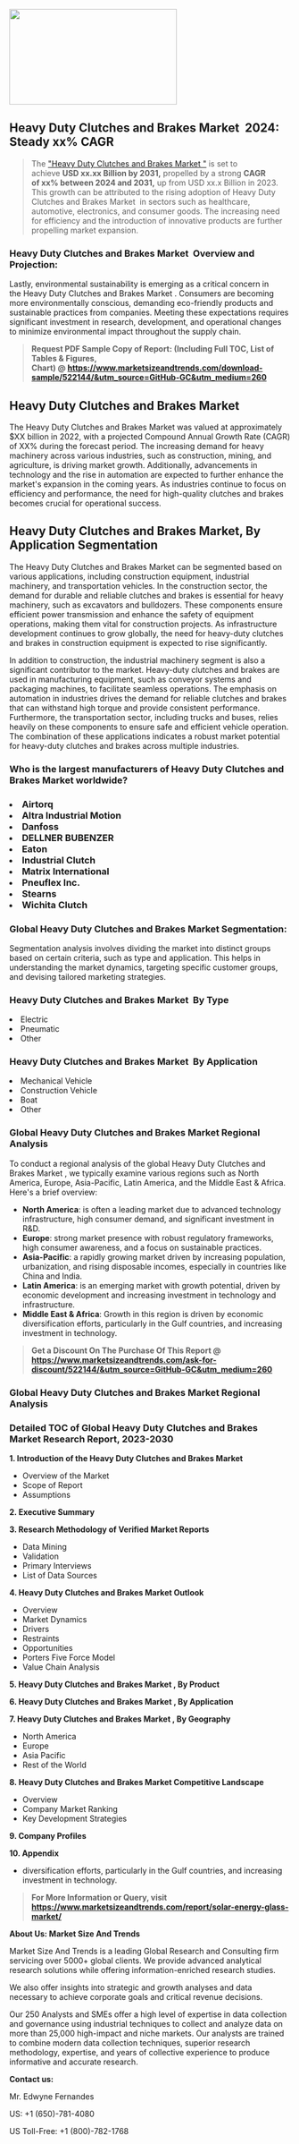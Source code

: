 <p><img class="alignnone size-medium wp-image-20088" src="https://ffe5etoiles.com/wp-content/uploads/2024/12/MST1-300x171.png" alt="" width="300" height="171" /></p><h2 id="ember46" class="ember-view reader-text-block__heading-2">Heavy Duty Clutches and Brakes Market &nbsp;2024: Steady&nbsp;xx% CAGR</h2><blockquote id="ember47" class="ember-view reader-text-block__blockquote">The&nbsp;<a class="app-aware-link " href="https://www.marketsizeandtrends.com/download-sample/522144/&utm_source=GitHub-GC&utm_medium=260" target="_blank" data-test-app-aware-link="">"Heavy Duty Clutches and Brakes Market "</a>&nbsp;is set to achieve&nbsp;<strong>USD&nbsp;xx.xx&nbsp;Billion by 2031,</strong>&nbsp;propelled by a strong&nbsp;<strong>CAGR of&nbsp;xx% between 2024 and 2031,</strong>&nbsp;up from USD xx.x Billion in 2023. This growth can be attributed to the rising adoption of&nbsp;Heavy Duty Clutches and Brakes Market &nbsp;in sectors such as healthcare, automotive, electronics, and consumer goods. The increasing need for efficiency and the introduction of innovative products are further propelling market expansion.</blockquote><h3 id="ember48" class="ember-view reader-text-block__heading-3">Heavy Duty Clutches and Brakes Market &nbsp;Overview and Projection:</h3><p id="ember49" class="ember-view reader-text-block__paragraph">Lastly, environmental sustainability is emerging as a critical concern in the&nbsp;Heavy Duty Clutches and Brakes Market . Consumers are becoming more environmentally conscious, demanding eco-friendly products and sustainable practices from companies. Meeting these expectations requires significant investment in research, development, and operational changes to minimize environmental impact throughout the supply chain.</p><blockquote id="ember50" class="ember-view reader-text-block__blockquote"><strong>Request PDF Sample Copy of Report: (Including Full TOC, List of Tables &amp; Figures, Chart)&nbsp;@&nbsp;<strong><a href="https://www.marketsizeandtrends.com/download-sample/522144/&utm_source=GitHub-GC&utm_medium=260" target="_blank">https://www.marketsizeandtrends.com/download-sample/522144/&utm_source=GitHub-GC&utm_medium=260</a></strong></strong></blockquote><h3 class=""> <h2>Heavy Duty Clutches and Brakes Market</h2><p>The Heavy Duty Clutches and Brakes Market was valued at approximately $XX billion in 2022, with a projected Compound Annual Growth Rate (CAGR) of XX% during the forecast period. The increasing demand for heavy machinery across various industries, such as construction, mining, and agriculture, is driving market growth. Additionally, advancements in technology and the rise in automation are expected to further enhance the market's expansion in the coming years. As industries continue to focus on efficiency and performance, the need for high-quality clutches and brakes becomes crucial for operational success.</p><h2>Heavy Duty Clutches and Brakes Market, By Application Segmentation</h2><p>The Heavy Duty Clutches and Brakes Market can be segmented based on various applications, including construction equipment, industrial machinery, and transportation vehicles. In the construction sector, the demand for durable and reliable clutches and brakes is essential for heavy machinery, such as excavators and bulldozers. These components ensure efficient power transmission and enhance the safety of equipment operations, making them vital for construction projects. As infrastructure development continues to grow globally, the need for heavy-duty clutches and brakes in construction equipment is expected to rise significantly.</p><p>In addition to construction, the industrial machinery segment is also a significant contributor to the market. Heavy-duty clutches and brakes are used in manufacturing equipment, such as conveyor systems and packaging machines, to facilitate seamless operations. The emphasis on automation in industries drives the demand for reliable clutches and brakes that can withstand high torque and provide consistent performance. Furthermore, the transportation sector, including trucks and buses, relies heavily on these components to ensure safe and efficient vehicle operation. The combination of these applications indicates a robust market potential for heavy-duty clutches and brakes across multiple industries.</p></h3><h3 id="" class="">Who is the largest manufacturers of&nbsp;Heavy Duty Clutches and Brakes Market worldwide?</h3><h3 class=""></Li><Li>Airtorq</Li><Li> Altra Industrial Motion</Li><Li> Danfoss</Li><Li> DELLNER BUBENZER</Li><Li> Eaton</Li><Li> Industrial Clutch</Li><Li> Matrix International</Li><Li> Pneuflex Inc.</Li><Li> Stearns</Li><Li> Wichita Clutch</h3><h3 id="ember53" class="ember-view reader-text-block__heading-3">Global&nbsp;Heavy Duty Clutches and Brakes Market Segmentation:</h3><p id="ember54" class="ember-view reader-text-block__paragraph">Segmentation analysis involves dividing the market into distinct groups based on certain criteria, such as type and application. This helps in understanding the market dynamics, targeting specific customer groups, and devising tailored marketing strategies.</p><h3 id="" class="">Heavy Duty Clutches and Brakes Market &nbsp;By Type</h3><p></Li><Li>Electric</Li><Li> Pneumatic</Li><Li> Other</p><h3 id="" class="">Heavy Duty Clutches and Brakes Market &nbsp;By Application</h3><p class=""></Li><Li>Mechanical Vehicle</Li><Li> Construction Vehicle</Li><Li> Boat</Li><Li> Other</p><h3 id="ember62" class="ember-view reader-text-block__heading-3">Global Heavy Duty Clutches and Brakes Market Regional Analysis</h3><p id="ember63" class="ember-view reader-text-block__paragraph">To conduct a regional analysis of the global Heavy Duty Clutches and Brakes Market , we typically examine various regions such as North America, Europe, Asia-Pacific, Latin America, and the Middle East &amp; Africa. Here's a brief overview:</p><ul><li><strong>North America</strong>: is often a leading market due to advanced technology infrastructure, high consumer demand, and significant investment in R&amp;D.</li><li><strong>Europe</strong>: strong market presence with robust regulatory frameworks, high consumer awareness, and a focus on sustainable practices.</li><li><strong>Asia-Pacific</strong>: a rapidly growing market driven by increasing population, urbanization, and rising disposable incomes, especially in countries like China and India.</li><li><strong>Latin America</strong>: is an emerging market with growth potential, driven by economic development and increasing investment in technology and infrastructure.</li><li><strong>Middle East &amp; Africa</strong>: Growth in this region is driven by economic diversification efforts, particularly in the Gulf countries, and increasing investment in technology.</li></ul><blockquote id="ember61" class="ember-view reader-text-block__blockquote"><strong>Get a Discount On The Purchase Of This Report @ <strong><a href="https://html-cleaner.com/" target="">https://www.marketsizeandtrends.com/ask-for-discount/522144/&utm_source=GitHub-GC&utm_medium=260</a></strong></strong></blockquote><h3 id="ember62" class="ember-view reader-text-block__heading-3">Global Heavy Duty Clutches and Brakes Market Regional Analysis</h3><h3 id="" class="">Detailed TOC of Global Heavy Duty Clutches and Brakes Market Research Report, 2023-2030</h3><p id="" class=""><strong>1. Introduction of the Heavy Duty Clutches and Brakes Market </strong></p><ul><li>Overview of the Market</li><li>Scope of Report</li><li>Assumptions</li></ul><p id="" class=""><strong>2. Executive Summary</strong></p><p id="" class=""><strong>3. Research Methodology of Verified Market Reports</strong></p><ul><li>Data Mining</li><li>Validation</li><li>Primary Interviews</li><li>List of Data Sources</li></ul><p id="" class=""><strong>4. Heavy Duty Clutches and Brakes Market Outlook</strong></p><ul><li>Overview</li><li>Market Dynamics</li><li>Drivers</li><li>Restraints</li><li>Opportunities</li><li>Porters Five Force Model</li><li>Value Chain Analysis</li></ul><p id="" class=""><strong>5. Heavy Duty Clutches and Brakes Market , By Product</strong></p><p id="" class=""><strong>6. Heavy Duty Clutches and Brakes Market , By Application</strong></p><p id="" class=""><strong>7. Heavy Duty Clutches and Brakes Market , By Geography</strong></p><ul><li>North America</li><li>Europe</li><li>Asia Pacific</li><li>Rest of the World</li></ul><p id="" class=""><strong>8. Heavy Duty Clutches and Brakes Market Competitive Landscape</strong></p><ul><li>Overview</li><li>Company Market Ranking</li><li>Key Development Strategies</li></ul><p id="" class=""><strong>9. Company Profiles</strong></p><p id="" class=""><strong>10. Appendix</strong></p><ul><li>diversification efforts, particularly in the Gulf countries, and increasing investment in technology.</li></ul><blockquote id="ember65" class="ember-view reader-text-block__blockquote"><strong>For More Information or Query, visit <strong><strong><a href="https://html-cleaner.com/" target="">https://www.marketsizeandtrends.com/report/solar-energy-glass-market/</a></strong></strong></strong></blockquote><p id="" class=""><strong>About Us: Market Size And Trends</strong></p><p id="" class="">Market Size And Trends is a leading Global Research and Consulting firm servicing over 5000+ global clients. We provide advanced analytical research solutions while offering information-enriched research studies.</p><p id="" class="">We also offer insights into strategic and growth analyses and data necessary to achieve corporate goals and critical revenue decisions.</p><p id="" class="">Our 250 Analysts and SMEs offer a high level of expertise in data collection and governance using industrial techniques to collect and analyze data on more than 25,000 high-impact and niche markets. Our analysts are trained to combine modern data collection techniques, superior research methodology, expertise, and years of collective experience to produce informative and accurate research.</p><p id="" class=""><strong>Contact us:</strong></p><p id="" class="">Mr. Edwyne Fernandes</p><p id="" class="">US: +1 (650)-781-4080</p><p id="" class="">US Toll-Free: +1 (800)-782-1768</p>
